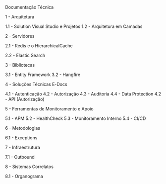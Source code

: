 Documentação Técnica


1 - Arquitetura

1.1 - Solution Visual Studio e Projetos
1.2 - Arquitetura em Camadas

2 - Servidores

2.1 - Redis e o HierarchicalCache

2.2 - Elastic Search

3 - Bibliotecas

3.1 - Entity Framework
3.2 - Hangfire

4 - Soluções Técnicas E-Docs

4.1 - Autenticação
4.2 - Autorização
4.3 - Auditoria
4.4 - Data Protection
4.2 - API (Autorização)

5 - Ferramentas de Monitoramento e Apoio

5.1 - APM
5.2 - HealthCheck
5.3 - Monitoramento Interno
5.4 - CI/CD

6 - Metodologias

6.1 - Exceptions

7 - Infraestrutura

7.1 - Outbound

8 - Sistemas Correlatos

8.1 - Organograma
